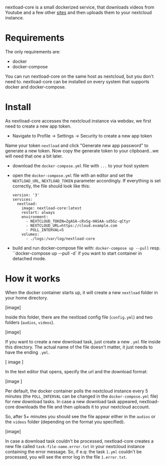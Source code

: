 nextload-core is a small dockerized service, that downloads videos from Youtube and a few other [sites](https://rg3.github.io/youtube-dl/supportedsites.html) and then uploads them to your nextcloud instance.

# Requirements

The only requirements are: 

* docker
* docker-compose

You can run nextload-core on the same host as nextcloud, but you don't need to. nextload-core can be installed on every system that supports docker and docker-compose. 

# Install

As nextload-core accesses the nextcloud instance via webdav, we first need to create a new app token. 

* Navigate to Profile -> Settings -> Security to create a new app token

Name your token `nextload` and click "Generate new app password" to generate a new token. Now copy the generate token to your clipboard...we will need that one a bit later.




* download the `docker-compose.yml` file with `...` to your host system
* open the `docker-compose.yml` file with an editor and set the `NEXTLOAD_URL`, `NEXTLOAD_TOKEN` parameter accordingly. 
  If everything is set correctly, the file should look like this: 

  ```
  version: '3'
  services:
    nextload:
      image: nextload-core:latest
      restart: always
      environment:
        - NEXTCLOUD_TOKEN=ZgASA-cRxSg-HASAA-sd5Gz-qCtyr
        - NEXTCLOUD_URL=https://cloud.example.com
        - POLL_INTERVAL=5
      volumes:
        - ./logs:/var/log/nextload-core
  ```
* build and run docker-compose file with: `docker-compose up --pull` resp. ``docker-compose up --pull -d` if you want to start container in detached mode.


# How it works

When the docker container starts up, it will create a new `nextload` folder in your home directory. 

[image]

Inside this folder, there are the nextload config file (`config.yml`) and two folders (`audios`, `videos`). 


[image]

If you want to create a new download task, just create a new `.yml` file inside this directory. The actual name of the file doesn't matter, it just needs to have the ending `.yml`. 

[ image ]

In the text editor that opens, specify the url and the download format: 

[image ]

Per default, the docker container polls the nextcloud instance every 5 minutes (the `POLL_INTERVAL` can be changed in the `docker-compose.yml` file) for new download tasks. In case a new download task appeared, nextload-core downloads the file and then uploads it to your nextcloud account. 

So, after 5+ minutes you should see the file appear either in the `audios` or the `videos` folder (depending on the format you specified).

[image]

In case a download task couldn't be processed, nextload-core creates a new file called `task-file-name.error.txt` in your nextcloud instance containing the error message. So, if e.q: the task `1.yml` couldn't be processed, you will see the error log in the file `1.error.txt`. 





